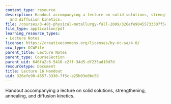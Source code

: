 ```yaml
---
content_type: resource
description: Handout accompanying a lecture on solid solutions, strengthening, annealing,
  and diffusion kinetics.
file: /courses/3-40j-physical-metallurgy-fall-2009/326efe90455733307f5ca25b03e0bc58_MIT3_40JF09_fig16.pdf
file_type: application/pdf
learning_resource_types:
- Lecture Notes
license: https://creativecommons.org/licenses/by-nc-sa/4.0/
ocw_type: OCWFile
parent_title: Lecture Notes
parent_type: CourseSection
parent_uid: 646fa2c6-5410-c2ff-34d5-df235ad10d7d
resourcetype: Document
title: Lecture 16 Handout
uid: 326efe90-4557-3330-7f5c-a25b03e0bc58
---
```

Handout accompanying a lecture on solid solutions, strengthening, annealing, and diffusion kinetics.